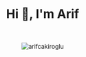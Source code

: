 <h1 align="center">Hi 👋, I'm Arif</h1>

<br/>

<p align="center"> <img src="https://github-profile-trophy.vercel.app/?username=arifcakiroglu&margin-w=8" alt="arifcakiroglu" /> </p>


